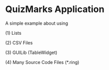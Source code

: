 QuizMarks Application
=====================

A simple example about using

(1) Lists

(2) CSV Files

(3) GUILib (TableWidget)

(4) Many Source Code Files (*.ring)
